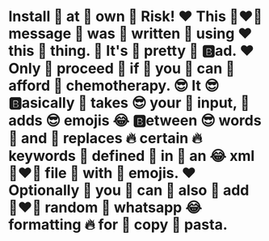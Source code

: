 # Install 🌈 at 🙌 own 🤔 Risk! ❤️ This 👨‍❤️‍👨 message 💁 was 🙌 written 💁 using ❤️ this 🤔 thing. 😤 It's 🌚 pretty 🙌 🅱️ad. ❤️ Only 🙌 proceed 💩 if 🌚 you 💩 can 🌈 afford 🤷 chemotherapy. 😎 It 😎 🅱️asically 🌚 takes 😎 your 🌈 input, 🤷 adds 😎 emojis 😂 🅱️etween 😎 words 🤷 and 💩 replaces 🔥 certain 🔥 keywords 🤔 defined 🌈 in 💁 an 😂 xml 👨‍❤️‍👨 file 🌈 with 🙌 emojis. ❤️ Optionally 💁 you 🙌 can 🌚 also 🙌 add 👨‍❤️‍👨 random 🙌 whatsapp 😂 formatting 🔥 for 🌈 copy 💩 pasta.

